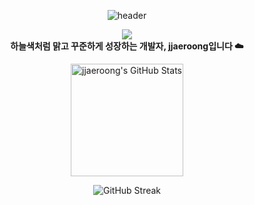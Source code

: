 <!-- 헤더 배너 -->
<p align="center">
  <img src="https://capsule-render.vercel.app/api?type=soft&color=6FC7E1&height=250&section=header&text=jjaeroong_CODE&fontSize=90" alt="header" />
</p>

<!-- 소개 문구 -->
<p align="center">
  <img src="https://img.shields.io/badge/Sky%20Blue-%236FC7E1?style=flat-square&logoColor=white" />
  <br />
  <b>하늘색처럼 맑고 꾸준하게 성장하는 개발자, jjaeroong입니다 ☁️</b>
</p>

<!-- GitHub Stats -->
<p align="center">
  <a href="https://github.com/jjaeroong">
    <img height="180" src="https://github-readme-stats.vercel.app/api?username=jjaeroong&show_icons=true&include_all_commits=true&theme=dracula&hide_border=true&count_private=true" alt="jjaeroong's GitHub Stats" />
  </a>
</p>

<!-- GitHub Streak Stats -->
<p align="center">
  <img src="https://streak-stats.demolab.com/?user=jjaeroong&theme=dracula&hide_border=true" alt="GitHub Streak" />
</p>


